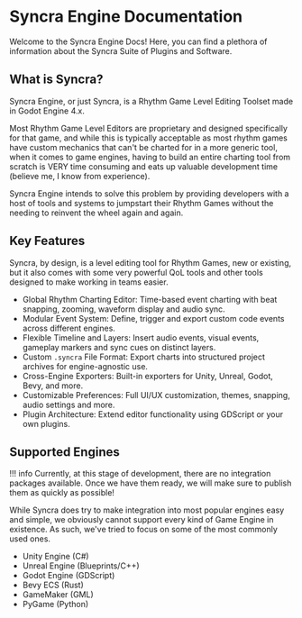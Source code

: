 # Syncra Engine Documentation

Welcome to the Syncra Engine Docs! Here, you can find a plethora of information
about the Syncra Suite of Plugins and Software.

## What is Syncra?

Syncra Engine, or just Syncra, is a Rhythm Game Level Editing Toolset made in Godot Engine 4.x.

Most Rhythm Game Level Editors are proprietary and designed specifically for that game, and while
this is typically acceptable as most rhythm games have custom mechanics that can't be charted for
in a more generic tool, when it comes to game engines, having to build an entire charting tool from
scratch is VERY time consuming and eats up valuable development time (believe me, I know from experience).

Syncra Engine intends to solve this problem by providing developers with a host of tools and systems
to jumpstart their Rhythm Games without the needing to reinvent the wheel again and again.

## Key Features

Syncra, by design, is a level editing tool for Rhythm Games, new or existing, but it also comes with
some very powerful QoL tools and other tools designed to make working in teams easier.

- Global Rhythm Charting Editor: Time-based event charting with beat snapping, zooming, waveform display and audio sync.
- Modular Event System: Define, trigger and export custom code events across different engines.
- Flexible Timeline and Layers: Insert audio events, visual events, gameplay markers and sync cues on distinct layers.
- Custom `.syncra` File Format: Export charts into structured project archives for engine-agnostic use.
- Cross-Engine Exporters: Built-in exporters for Unity, Unreal, Godot, Bevy, and more.
- Customizable Preferences: Full UI/UX customization, themes, snapping, audio settings and more.
- Plugin Architecture: Extend editor functionality using GDScript or your own plugins.

## Supported Engines

!!! info
    Currently, at this stage of development, there are no integration packages available. Once we have them ready, we
    will make sure to publish them as quickly as possible!

While Syncra does try to make integration into most popular engines easy and simple, we obviously cannot support
every kind of Game Engine in existence. As such, we've tried to focus on some of the most commonly used ones.

- Unity Engine (C#)
- Unreal Engine (Blueprints/C++)
- Godot Engine (GDScript)
- Bevy ECS (Rust)
- GameMaker (GML)
- PyGame (Python)